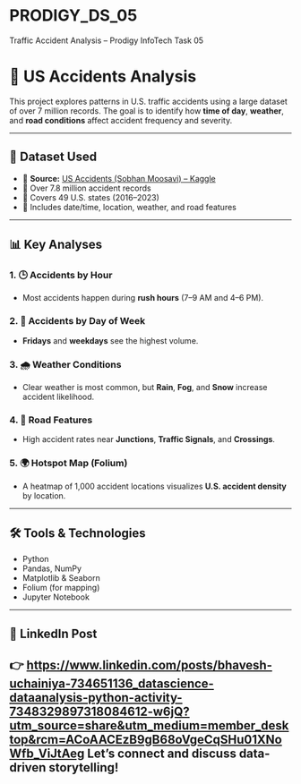 # PRODIGY_DS_05
Traffic Accident Analysis – Prodigy InfoTech Task 05
# 🚗 US Accidents Analysis 

This project explores patterns in U.S. traffic accidents using a large dataset of over 7 million records. The goal is to identify how **time of day**, **weather**, and **road conditions** affect accident frequency and severity.

---

## 📁 Dataset Used

- 📌 **Source:** [US Accidents (Sobhan Moosavi) – Kaggle](https://www.kaggle.com/datasets/sobhanmoosavi/us-accidents)
- 🔸 Over 7.8 million accident records
- 🔸 Covers 49 U.S. states (2016–2023)
- 🔸 Includes date/time, location, weather, and road features

---

## 📊 Key Analyses

### 1. 🕒 Accidents by Hour
- Most accidents happen during **rush hours** (7–9 AM and 4–6 PM).

### 2. 📆 Accidents by Day of Week
- **Fridays** and **weekdays** see the highest volume.

### 3. 🌧️ Weather Conditions
- Clear weather is most common, but **Rain**, **Fog**, and **Snow** increase accident likelihood.

### 4. 🚦 Road Features
- High accident rates near **Junctions**, **Traffic Signals**, and **Crossings**.

### 5. 🌍 Hotspot Map (Folium)
- A heatmap of 1,000 accident locations visualizes **U.S. accident density** by location.

---

## 🛠️ Tools & Technologies
- Python
- Pandas, NumPy
- Matplotlib & Seaborn
- Folium (for mapping)
- Jupyter Notebook

---

## 📎 LinkedIn Post

👉 https://www.linkedin.com/posts/bhavesh-uchainiya-734651136_datascience-dataanalysis-python-activity-7348329897318084612-w6jQ?utm_source=share&utm_medium=member_desktop&rcm=ACoAACEzB9gB68oVgeCqSHu01XNoWfb_ViJtAeg
Let’s connect and discuss data-driven storytelling!
---
